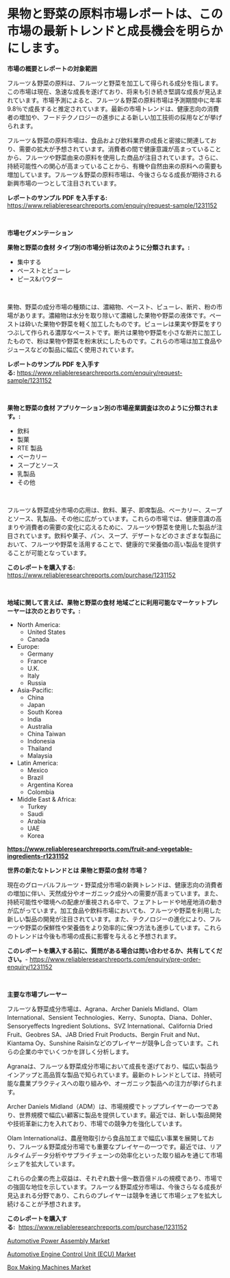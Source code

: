 <p><h1>果物と野菜の原料市場レポートは、この市場の最新トレンドと成長機会を明らかにします。</h1></p><p><strong>市場の概要とレポートの対象範囲</strong></p>
<p><p>フルーツ＆野菜の原料は、フルーツと野菜を加工して得られる成分を指します。この市場は現在、急速な成長を遂げており、将来も引き続き堅調な成長が見込まれています。市場予測によると、フルーツ＆野菜の原料市場は予測期間中に年率9.8％で成長すると推定されています。最新の市場トレンドは、健康志向の消費者の増加や、フードテクノロジーの進歩による新しい加工技術の採用などが挙げられます。</p><p>フルーツ＆野菜の原料市場は、食品および飲料業界の成長と密接に関連しており、需要の拡大が予想されています。消費者の間で健康意識が高まっていることから、フルーツや野菜由来の原料を使用した商品が注目されています。さらに、持続可能性への関心が高まっていることから、有機や自然由来の原料への需要も増加しています。フルーツ＆野菜の原料市場は、今後さらなる成長が期待される新興市場の一つとして注目されています。</p></p>
<p><strong>レポートのサンプル PDF を入手する:</strong> <a href="https://www.reliableresearchreports.com/enquiry/request-sample/1231152">https://www.reliableresearchreports.com/enquiry/request-sample/1231152</a></p>
<p>&nbsp;</p>
<p><strong>市場セグメンテーション</strong></p>
<p><strong>果物と野菜の食材 タイプ別の市場分析は次のように分類されます。:</strong></p>
<p><ul><li>集中する</li><li>ペーストとピューレ</li><li>ピース&パウダー</li></ul></p>
<p>&nbsp;</p>
<p><p>果物、野菜の成分市場の種類には、濃縮物、ペースト、ピューレ、断片、粉の市場があります。濃縮物は水分を取り除いて濃縮した果物や野菜の液体です。ペーストは砕いた果物や野菜を軽く加工したものです。ピューレは果実や野菜をすりつぶして作られる濃厚なペーストです。断片は果物や野菜を小さな断片に加工したもので、粉は果物や野菜を粉末状にしたものです。これらの市場は加工食品やジュースなどの製品に幅広く使用されています。</p></p>
<p><strong>レポートのサンプル PDF を入手する:</strong>&nbsp;<a href="https://www.reliableresearchreports.com/enquiry/request-sample/1231152">https://www.reliableresearchreports.com/enquiry/request-sample/1231152</a></p>
<p>&nbsp;</p>
<p><strong> 果物と野菜の食材 アプリケーション別の市場産業調査は次のように分類されます。:</strong></p>
<p><ul><li>飲料</li><li>製菓</li><li>RTE 製品</li><li>ベーカリー</li><li>スープとソース</li><li>乳製品</li><li>その他</li></ul></p>
<p>&nbsp;</p>
<p><p>フルーツ＆野菜成分市場の応用は、飲料、菓子、即席製品、ベーカリー、スープとソース、乳製品、その他に広がっています。これらの市場では、健康意識の高まりや消費者の需要の変化に応えるために、フルーツや野菜を使用した製品が注目されています。飲料や菓子、パン、スープ、デザートなどのさまざまな製品において、フルーツや野菜を活用することで、健康的で栄養価の高い製品を提供することが可能となっています。</p></p>
<p><strong>このレポートを購入する:</strong>&nbsp; <a href="https://www.reliableresearchreports.com/purchase/1231152">https://www.reliableresearchreports.com/purchase/1231152</a></p>
<p>&nbsp;</p>
<p><strong>地域に関して言えば、果物と野菜の食材 地域ごとに利用可能なマーケットプレーヤーは次のとおりです。:</strong></p>
<p><ul>
    <li>
        North America:
        <ul>
            <li>United States</li>
            <li>Canada</li>
        </ul>
    </li>
    <li>
        Europe:
        <ul>
            <li>Germany</li>
            <li>France</li>
            <li>U.K.</li>
            <li>Italy</li>
            <li>Russia</li>
        </ul>
    </li>
    <li>
        Asia-Pacific:
        <ul>
            <li>China</li>
            <li>Japan</li>
            <li>South Korea</li>
            <li>India</li>
            <li>Australia</li>
            <li>China Taiwan</li>
            <li>Indonesia</li>
            <li>Thailand</li>
            <li>Malaysia</li>
        </ul>
    </li>
    <li>
        Latin America:
        <ul>
            <li>Mexico</li>
            <li>Brazil</li>
            <li>Argentina Korea</li>
            <li>Colombia</li>
        </ul>
    </li>
    <li>
        Middle East & Africa:
        <ul>
            <li>Turkey</li>
            <li>Saudi</li>
            <li>Arabia</li>
            <li>UAE</li>
            <li>Korea</li>
        </ul>
    </li>
    </ul></p>
<p><strong><a href="https://www.reliableresearchreports.com/fruit-and-vegetable-ingredients-r1231152">https://www.reliableresearchreports.com/fruit-and-vegetable-ingredients-r1231152</a></strong>&nbsp;</p>
<p><strong>世界の新たなトレンドとは 果物と野菜の食材 市場？</strong></p>
<p><p>現在のグローバルフルーツ・野菜成分市場の新興トレンドは、健康志向の消費者の増加に伴い、天然成分やオーガニック成分への需要が高まっています。また、持続可能性や環境への配慮が重視される中で、フェアトレードや地産地消の動きが広がっています。加工食品や飲料市場においても、フルーツや野菜を利用した新しい製品の開発が注目されています。また、テクノロジーの進化により、フルーツや野菜の保鮮性や栄養価をより効率的に保つ方法も進歩しています。これらのトレンドは今後も市場の成長に影響を与えると予想されます。</p></p>
<p><strong>このレポートを購入する前に、質問がある場合は問い合わせるか、共有してください。</strong>- <a href="https://www.reliableresearchreports.com/enquiry/pre-order-enquiry/1231152">https://www.reliableresearchreports.com/enquiry/pre-order-enquiry/1231152</a></p>
<p>&nbsp;</p>
<p><strong>主要な市場プレーヤー</strong></p>
<p><p>フルーツ＆野菜成分市場は、Agrana、Archer Daniels Midland、Olam International、Sensient Technologies、Kerry、Sunopta、Diana、Dohler、Sensoryeffects Ingredient Solutions、SVZ International、California Dried Fruit、Geobres SA、JAB Dried Fruit Products、Bergin Fruit and Nut、Kiantama Oy、Sunshine Raisinなどのプレイヤーが競争し合っています。これらの企業の中でいくつかを詳しく分析します。</p><p>Agranaは、フルーツ＆野菜成分市場において成長を遂げており、幅広い製品ラインアップと高品質な製品で知られています。最新のトレンドとしては、持続可能な農業プラクティスへの取り組みや、オーガニック製品への注力が挙げられます。</p><p>Archer Daniels Midland（ADM）は、市場規模でトッププレイヤーの一つであり、世界規模で幅広い顧客に製品を提供しています。最近では、新しい製品開発や技術革新に力を入れており、市場での競争力を強化しています。</p><p>Olam Internationalは、農産物取引から食品加工まで幅広い事業を展開しており、フルーツ＆野菜成分市場でも重要なプレイヤーの一つです。最近では、リアルタイムデータ分析やサプライチェーンの効率化といった取り組みを通じて市場シェアを拡大しています。</p><p>これらの企業の売上収益は、それぞれ数十億～数百億ドルの規模であり、市場での強固な地位を示しています。フルーツ＆野菜成分市場は、今後さらなる成長が見込まれる分野であり、これらのプレイヤーは競争を通じて市場シェアを拡大し続けることが予想されます。</p></p>
<p><strong>このレポートを購入する:</strong>&nbsp;&nbsp;<a href="https://www.reliableresearchreports.com/purchase/1231152">https://www.reliableresearchreports.com/purchase/1231152</a></p>
<p><p><a href="https://www.linkedin.com/pulse/automotive-power-assembly-market-size-growth-segmentation-1xwee?trackingId=%2F2on%2B8UcjX9lbKVhSstnxg%3D%3D">Automotive Power Assembly Market</a></p><p><a href="https://www.linkedin.com/pulse/automotive-engine-control-unit-ecu-market-size-growing-forecasted-slaoe?trackingId=RhcKHB0CtuSKkeqVzCqJiA%3D%3D">Automotive Engine Control Unit (ECU) Market</a></p><p><a href="https://github.com/nicholepatriciadoylenwnrjr0/Market-Research-Report-List-2/blob/main/box-making-machines-market.md">Box Making Machines Market</a></p></p>